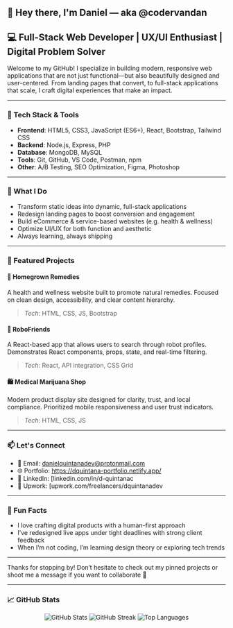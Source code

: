 ## 👋 Hey there, I'm Daniel — aka @codervandan

## 💻 Full-Stack Web Developer | UX/UI Enthusiast | Digital Problem Solver

Welcome to my GitHub! I specialize in building modern, responsive web applications that are not just functional—but also beautifully designed and user-centered. From landing pages that convert, to full-stack applications that scale, I craft digital experiences that make an impact.

---

### 🔧 Tech Stack & Tools
- **Frontend**: HTML5, CSS3, JavaScript (ES6+), React, Bootstrap, Tailwind CSS
- **Backend**: Node.js, Express, PHP
- **Database**: MongoDB, MySQL
- **Tools**: Git, GitHub, VS Code, Postman, npm
- **Other**: A/B Testing, SEO Optimization, Figma, Photoshop

---

### 🧠 What I Do
- Transform static ideas into dynamic, full-stack applications
- Redesign landing pages to boost conversion and engagement
- Build eCommerce & service-based websites (e.g. health & wellness)
- Optimize UI/UX for both function and aesthetic
- Always learning, always shipping

---

### 🚀 Featured Projects
#### 🌿 Homegrown Remedies  
A health and wellness website built to promote natural remedies. Focused on clean design, accessibility, and clear content hierarchy.  
> *Tech*: HTML, CSS, JS, Bootstrap

#### 🤖 RoboFriends  
A React-based app that allows users to search through robot profiles. Demonstrates React components, props, state, and real-time filtering.  
> *Tech*: React, API integration, CSS Grid

#### 🛍️ Medical Marijuana Shop  
Modern product display site designed for clarity, trust, and local compliance. Prioritized mobile responsiveness and user trust indicators.  
> *Tech*: HTML, CSS, JS

---

### 📫 Let's Connect
- 📧 Email: danielquintanadev@protonmail.com 
- 🌐 Portfolio: https://dquintana-portfolio.netlify.app/
- 💼 LinkedIn: [linkedin.com/in/d-quintanac
- 🧠 Upwork: [upwork.com/freelancers/dquintanadev

---

### 📌 Fun Facts
- I love crafting digital products with a human-first approach
- I’ve redesigned live apps under tight deadlines with strong client feedback
- When I’m not coding, I’m learning design theory or exploring tech trends

---

Thanks for stopping by! Don’t hesitate to check out my pinned projects or shoot me a message if you want to collaborate 🚀

---

### 📈 GitHub Stats

<p align="center">
  <img src="https://github-readme-stats.vercel.app/api?username=codervandan&show_icons=true&theme=github_dark&hide_border=true" alt="GitHub Stats" />
  <img src="https://github-readme-streak-stats.herokuapp.com/?user=codervandan&theme=github-dark&hide_border=true" alt="GitHub Streak" />
  <img src="https://github-readme-stats.vercel.app/api/top-langs/?username=codervandan&layout=compact&theme=github_dark&hide_border=true" alt="Top Languages" />
</p>


